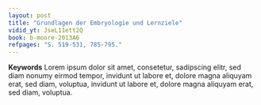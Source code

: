 ```yaml
---
layout: post 
title: "Grundlagen der Embryologie und Lernziele"
vidid_yt: JseL11ett2Q
book: b-moore-2013A6
refpages: "S. 519-531, 785-795."
---
```

**Keywords** Lorem ipsum dolor sit amet, consetetur, sadipscing elitr, sed diam nonumy eirmod tempor, invidunt ut labore et, dolore magna aliquyam erat, sed diam, voluptua, invidunt ut labore et, dolore magna aliquyam erat, sed diam, voluptua.
